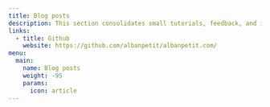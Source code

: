 ```yaml
---
title: Blog posts
description: This section consolidates small tutorials, feedback, and information that I gather and generate throughout the development of my projects. The entirety of this content is editable directly in my GitHub repository if you find it necessary to correct or add elements.
links:
  - title: Github
    website: https://github.com/albanpetit/albanpetit.com/
menu:
  main:
    name: Blog posts
    weight: -95
    params:
      icon: article
---
```

